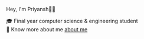  Hey, I'm Priyansh👋🏼

🎓 Final year computer science & engineering student  
🔗 Know more about me [about me](www.linkedin.com/in/priyanshrajput19)

